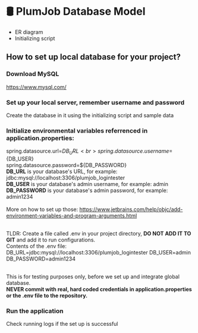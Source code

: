 # 🛢️ PlumJob Database Model

+ ER diagram
+ Initializing script

## How to set up local database for your project? ##

### Download MySQL ###
https://www.mysql.com/
### Set up your local server, remember username and password ###
Create the database in it using the initializing script and sample data
### Initialize environmental variables referrenced in application.properties: ###
spring.datasource.url=${DB_URL} <br>
spring.datasource.username=${DB_USER} <br>
spring.datasource.password=${DB_PASSWORD} <br>
**DB_URL** is your database's URL, for example: jdbc:mysql://localhost:3306/plumjob_logintester <br>
**DB_USER** is your database's admin username, for example: admin <br>
**DB_PASSWORD** is your database's admin password, for example: admin1234 <br>
<br>
More on how to set up those: https://www.jetbrains.com/help/objc/add-environment-variables-and-program-arguments.html <br> <br>

TLDR: Create a file called .env in your project directory, **DO NOT ADD IT TO GIT** and add it to run configurations. <br>
Contents of the .env file: <br>
DB_URL=jdbc:mysql://localhost:3306/plumjob_logintester
DB_USER=admin
DB_PASSWORD=admin1234 <br> <br>

This is for testing purposes only, before we set up and integrate global database. <br> **NEVER commit with real, hard coded credentials in application.properties or the .env file to the repository.**

### Run the application ###
Check running logs if the set up is successful

